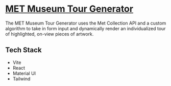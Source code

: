 # [MET Museum Tour Generator](https://juliamcneill.github.io/met-museum-tour/)

The MET Museum Tour Generator uses the Met Collection API and a custom algorithm to take in form input and dynamically render an individualized tour of highlighted, on-view pieces of artwork.

## Tech Stack

- Vite
- React
- Material UI
- Tailwind
